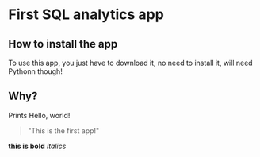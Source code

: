 # First SQL analytics app

## How to install the app

To use this app, you just have to download it, no need to install it, will  need Pythonn though!

## Why?

Prints Hello, world!

> "This is the first app!"

**this is bold**
_italics_
